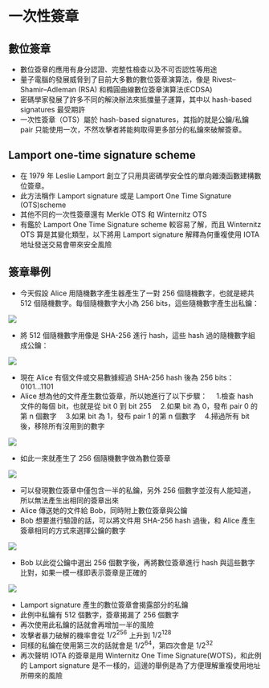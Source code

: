 # 一次性簽章

## 數位簽章
* 數位簽章的應用有身分認證、完整性檢查以及不可否認性等用途
* 量子電腦的發展威脅到了目前大多數的數位簽章演算法，像是 Rivest–Shamir–Adleman (RSA) 和橢圓曲線數位簽章演算法(ECDSA)
* 密碼學家發展了許多不同的解決辦法來抵擋量子運算，其中以 hash-based signatures 最受期許
* 一次性簽章（OTS）屬於 hash-based signatures，其指的就是公鑰/私鑰 pair 只能使用一次，不然攻擊者將能夠取得更多部分的私鑰來破解簽章。

## Lamport one-time signature scheme
* 在 1979 年 Leslie Lamport 創立了只用具密碼學安全性的單向雜湊函數建構數位簽章。
* 此方法稱作 Lamport signature 或是 Lamport One Time Signature (OTS)scheme
* 其他不同的一次性簽章還有 Merkle OTS 和 Winternitz OTS
* 有鑑於 Lamport One Time Signature scheme 較容易了解，而且 Winternitz OTS 算是其變化類型，以下將用 Lamport signature 解釋為何重複使用 IOTA 地址發送交易會帶來安全風險

## 簽章舉例
* 今天假設 Alice 用隨機數字產生器產生了一對 256 個隨機數字，也就是總共 512 個隨機數字。每個隨機數字大小為 256 bits，這些隨機數字產生出私鑰：

![](https://i.imgur.com/PE4RAqQ.png)

* 將 512 個隨機數字用像是 SHA-256 進行 hash，這些 hash 過的隨機數字組成公鑰：

![](https://i.imgur.com/b1rcH7i.png)

* 現在 Alice 有個文件或交易數據經過 SHA-256 hash 後為 256 bits：0101...1101
* Alice 想為他的文件產生數位簽章，所以她進行了以下步驟：
　1.檢查 hash 文件的每個 bit，也就是從 bit 0 到 bit 255
　2.如果 bit 為 0，發布 pair 0 的第 n 個數字
　3.如果 bit 為 1，發布 pair 1 的第 n 個數字
　4.掃過所有 bit 後，移除所有沒用到的數字

![](https://i.imgur.com/fTkoswr.png)

* 如此一來就產生了 256 個隨機數字做為數位簽章

![](https://i.imgur.com/hEmEmrz.png)

* 可以發現數位簽章中僅包含一半的私鑰，另外 256 個數字並沒有人能知道，所以無法產生出相同的簽章出來
* Alice 傳送她的文件給 Bob，同時附上數位簽章與公鑰
* Bob 想要進行驗證的話，可以將文件用 SHA-256 hash 過後，和 Alice 產生簽章相同的方式來選擇公鑰的數字

![](https://i.imgur.com/Zow7ob0.png)

* Bob 以此從公鑰中選出 256 個數字後，再將數位簽章進行 hash 與這些數字比對，如果一模一樣即表示簽章是正確的

![](https://i.imgur.com/gmQaFRW.png)

* Lamport signature 產生的數位簽章會揭露部分的私鑰
* 此例中私鑰有 512 個數字，簽章揭漏了 256 個數字
* 再次使用此私鑰的話就會再增加一半的風險
* 攻擊者暴力破解的機率會從 $1/2^{256}$ 上升到 $1/2^{128}$
* 同樣的私鑰在使用第三次的話就會是 $1/2^{64}$，第四次會是 $1/2^{32}$
* 再次聲明 IOTA 的簽章是用 Winternitz One Time Signature(WOTS)，和此例的 Lamport signature 是不一樣的，這邊的舉例是為了方便理解重複使用地址所帶來的風險
